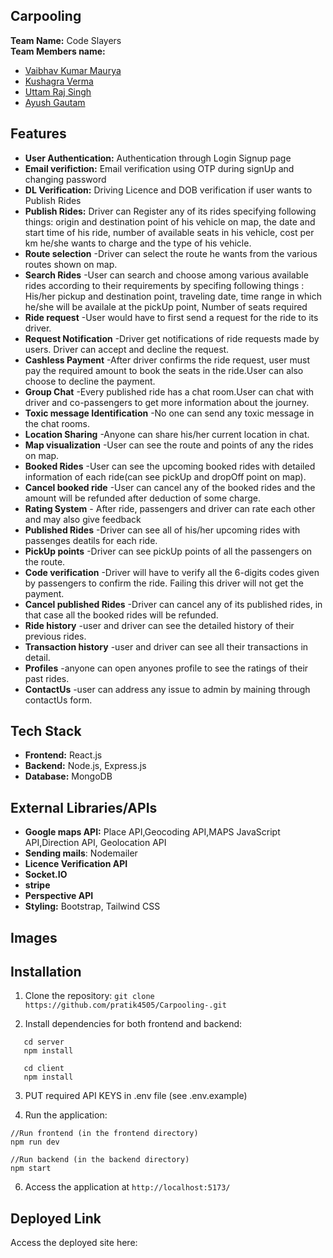 ## Carpooling 

**Team Name:** Code Slayers                                                       
**Team Members name:**
 - [Vaibhav Kumar Maurya](https://github.com/Vaibhavdev309)  
 - [Kushagra Verma](https://github.com/kushagra572)  
 - [Uttam Raj Singh](https://github.com/Uttam426)
 - [Ayush Gautam](https://github.com/AyushKuGautam)


## Features

- **User Authentication:** Authentication through Login Signup page
- **Email verifiction:** Email verification using OTP during signUp and changing password
- **DL Verification:** Driving Licence and DOB verification if user wants to Publish Rides
- **Publish Rides:** Driver can Register any of its rides specifying following things:
  origin and  destination point of his vehicle on map,
  the date and start time of his ride,
  number of available seats in his vehicle,
  cost per km he/she wants to charge and the type of his vehicle.
- **Route selection** -Driver can select the route he wants from the various routes shown on map.
- **Search Rides** -User can search and choose among various available rides according to their requirements by specifing following things :
   His/her pickup and destination point,
   traveling date,
   time range in which he/she will be availale at the pickUp point,
   Number of seats required
- **Ride request** -User would have to first send a request for the ride to its driver.
- **Request Notification** -Driver get notifications of ride requests made by users. Driver can accept and decline the request.
- **Cashless Payment** -After driver confirms the ride request, user must pay the required amount to book the seats in the ride.User can also choose to decline the payment.
- **Group Chat** -Every published ride has  a chat room.User can chat with driver and co-passengers to get more information about the journey.
- **Toxic message Identification** -No one can send any toxic message in the chat rooms.
- **Location Sharing** -Anyone can share his/her current location in chat.
- **Map visualization** -User can see the route and points of any the rides on map.
- **Booked Rides** -User can see the  upcoming booked rides with detailed information of each ride(can see pickUp and dropOff point on map).
- **Cancel booked ride** -User can cancel any of the booked rides and the amount will be refunded after deduction of some charge.
- **Rating System** - After ride, passengers and driver can rate each other and may also give feedback
- **Published Rides** -Driver can see all of his/her upcoming rides with passenges deatils for each ride.
- **PickUp points** -Driver can see pickUp points of all the passengers on the route.
- **Code verification** -Driver will have to verify all the 6-digits codes given by passengers to confirm the ride. Failing this driver will not get the payment.
- **Cancel published Rides** -Driver can cancel any of its published rides, in that case all the booked rides will be refunded.
- **Ride history** -user and driver can see the detailed history of their previous rides.
- **Transaction history** -user and driver can see all their transactions in detail.
- **Profiles** -anyone can open anyones profile to see the ratings of  their past rides.
- **ContactUs** -user can address any issue to admin by maining through contactUs form.


## Tech Stack

- **Frontend:** React.js
- **Backend:** Node.js, Express.js
- **Database:** MongoDB

## External Libraries/APIs
- **Google maps API:** Place API,Geocoding API,MAPS JavaScript API,Direction API, Geolocation API
- **Sending mails**: Nodemailer
- **Licence Verification API**
- **Socket.IO**
- **stripe**
- **Perspective API**
- **Styling:** Bootstrap, Tailwind CSS


## Images


## Installation

1. Clone the repository:
   `git clone https://github.com/pratik4505/Carpooling-.git`

2. Install dependencies for both frontend and backend:

```
   cd server
   npm install

   cd client
   npm install
```

3. PUT required API KEYS in .env file  (see .env.example)

4. Run the application:
```
//Run frontend (in the frontend directory)
npm run dev

//Run backend (in the backend directory)
npm start
```

6. Access the application at `http://localhost:5173/`



## Deployed Link
Access the deployed site here: 
